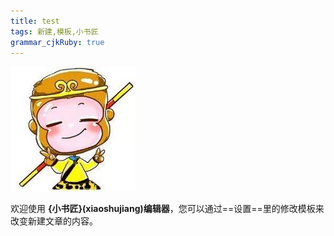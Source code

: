 ```yaml
---
title: test
tags: 新建,模板,小书匠
grammar_cjkRuby: true
---
```

![enter description here][1]

欢迎使用 **{小书匠}(xiaoshujiang)编辑器**，您可以通过==设置==里的修改模板来改变新建文章的内容。


  [1]: ./images/psb.jpg "psb.jpg"